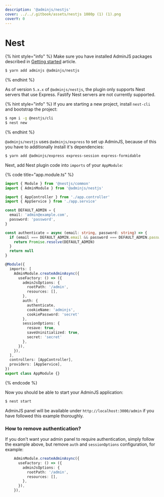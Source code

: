 ```yaml
---
description: '@adminjs/nestjs'
cover: ../../.gitbook/assets/nestjs 1080p (1) (1).png
coverY: 0
---
```


# Nest

{% hint style="info" %}
Make sure you have installed AdminJS packages described in [Getting started](../getting-started.md) article.

```bash
$ yarn add adminjs @adminjs/nestjs
```
{% endhint %}

As of version `5.x.x` of `@adminjs/nestjs`, the plugin only supports Nest servers that use Express. Fastify Nest servers are not currently supported.

{% hint style="info" %}
If you are starting a new project, install `nest-cli` and bootstrap the project:

```bash
$ npm i -g @nestjs/cli
$ nest new
```
{% endhint %}

`@adminjs/nestjs` uses `@adminjs/express` to set up AdminJS, because of this you have to additionally install it's dependencies:

```bash
$ yarn add @adminjs/express express-session express-formidable
```

Next, add Nest plugin code into `imports` of your `AppModule`:

{% code title="app.module.ts" %}
```typescript
import { Module } from '@nestjs/common'
import { AdminModule } from '@adminjs/nestjs'

import { AppController } from './app.controller'
import { AppService } from './app.service'

const DEFAULT_ADMIN = {
  email: 'admin@example.com',
  password: 'password',
}

const authenticate = async (email: string, password: string) => {
  if (email === DEFAULT_ADMIN.email && password === DEFAULT_ADMIN.password) {
    return Promise.resolve(DEFAULT_ADMIN)
  }
  return null
}

@Module({
  imports: [
    AdminModule.createAdminAsync({
      useFactory: () => ({
        adminJsOptions: {
          rootPath: '/admin',
          resources: [],
        },
        auth: {
          authenticate,
          cookieName: 'adminjs',
          cookiePassword: 'secret'
        },
        sessionOptions: {
          resave: true,
          saveUninitialized: true,
          secret: 'secret'
        },
      }),
    }),
  ],
  controllers: [AppController],
  providers: [AppService],
})
export class AppModule {}
```
{% endcode %}

Now you should be able to start your AdminJS application:

```bash
$ nest start
```

AdminJS panel will be available under `http://localhost:3000/admin` if you have followed this example thoroughly.

### How to remove authentication?

If you don't want your admin panel to require authentication, simply follow the example above, but remove `auth` and `sessionOptions` configuration, for example:

```typescript
    AdminModule.createAdminAsync({
      useFactory: () => ({
        adminJsOptions: {
          rootPath: '/admin',
          resources: [],
        },
      }),
    }),
```

